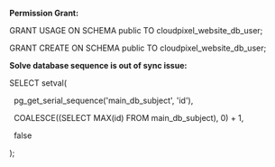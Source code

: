 **Permission Grant:**

GRANT USAGE ON SCHEMA public TO cloudpixel\_website\_db\_user;

GRANT CREATE ON SCHEMA public TO cloudpixel\_website\_db\_user;





**Solve database sequence is out of sync issue:**

SELECT setval(

&nbsp;   pg\_get\_serial\_sequence('main\_db\_subject', 'id'),

&nbsp;   COALESCE((SELECT MAX(id) FROM main\_db\_subject), 0) + 1,

&nbsp;   false

);

